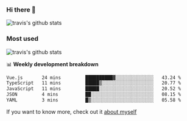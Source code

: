 ### Hi there 👋

<!--
**HondryTravis/HondryTravis** is a ✨ _special_ ✨ repository because its `README.md` (this file) appears on your GitHub profile.

Here are some ideas to get you started:

- 🔭 I’m currently working on ...
- 🌱 I’m currently learning ...
- 👯 I’m looking to collaborate on ...
- 🤔 I’m looking for help with ...
- 💬 Ask me about ...
- 📫 How to reach me: ...
- 😄 Pronouns: ...
- ⚡ Fun fact: ...
-->

![travis's github stats](https://github-readme-stats.vercel.app/api?username=HondryTravis&hide=stars)
### Most used
![travis's github stats](https://github-readme-stats.anuraghazra1.vercel.app/api/top-langs/?username=HondryTravis&layout=compact&hide_title=true)

📊 **Weekly development breakdown**

<!--START_SECTION:waka-->

```txt
Vue.js       24 mins         ██████████▓░░░░░░░░░░░░░░   43.24 %
TypeScript   11 mins         █████▒░░░░░░░░░░░░░░░░░░░   20.77 %
JavaScript   11 mins         █████░░░░░░░░░░░░░░░░░░░░   20.52 %
JSON         4 mins          ██░░░░░░░░░░░░░░░░░░░░░░░   08.15 %
YAML         3 mins          █▒░░░░░░░░░░░░░░░░░░░░░░░   05.58 %
```

<!--END_SECTION:waka-->

If you want to know more, check out it [about myself](https://hondrytravis.github.io/)
